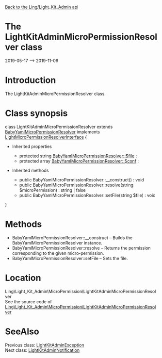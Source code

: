 [Back to the Ling/Light_Kit_Admin api](https://github.com/lingtalfi/Light_Kit_Admin/blob/master/doc/api/Ling/Light_Kit_Admin.md)



The LightKitAdminMicroPermissionResolver class
================
2019-05-17 --> 2019-11-06






Introduction
============

The LightKitAdminMicroPermissionResolver class.



Class synopsis
==============


class <span class="pl-k">LightKitAdminMicroPermissionResolver</span> extends [BabyYamlMicroPermissionResolver](https://github.com/lingtalfi/Light_MicroPermission/blob/master/doc/api/Ling/Light_MicroPermission/MicroPermissionResolver/BabyYamlMicroPermissionResolver.md) implements [LightMicroPermissionResolverInterface](https://github.com/lingtalfi/Light_MicroPermission/blob/master/doc/api/Ling/Light_MicroPermission/MicroPermissionResolver/LightMicroPermissionResolverInterface.md) {

- Inherited properties
    - protected string [BabyYamlMicroPermissionResolver::$file](#property-file) ;
    - protected array [BabyYamlMicroPermissionResolver::$conf](#property-conf) ;

- Inherited methods
    - public BabyYamlMicroPermissionResolver::__construct() : void
    - public BabyYamlMicroPermissionResolver::resolve(string $microPermission) : string | false
    - public BabyYamlMicroPermissionResolver::setFile(string $file) : void

}






Methods
==============

- BabyYamlMicroPermissionResolver::__construct &ndash; Builds the BabyYamlMicroPermissionResolver instance.
- BabyYamlMicroPermissionResolver::resolve &ndash; Returns the permission corresponding to the given micro-permission.
- BabyYamlMicroPermissionResolver::setFile &ndash; Sets the file.





Location
=============
Ling\Light_Kit_Admin\MicroPermission\LightKitAdminMicroPermissionResolver<br>
See the source code of [Ling\Light_Kit_Admin\MicroPermission\LightKitAdminMicroPermissionResolver](https://github.com/lingtalfi/Light_Kit_Admin/blob/master/MicroPermission/LightKitAdminMicroPermissionResolver.php)



SeeAlso
==============
Previous class: [LightKitAdminException](https://github.com/lingtalfi/Light_Kit_Admin/blob/master/doc/api/Ling/Light_Kit_Admin/Exception/LightKitAdminException.md)<br>Next class: [LightKitAdminNotification](https://github.com/lingtalfi/Light_Kit_Admin/blob/master/doc/api/Ling/Light_Kit_Admin/Notification/LightKitAdminNotification.md)<br>
